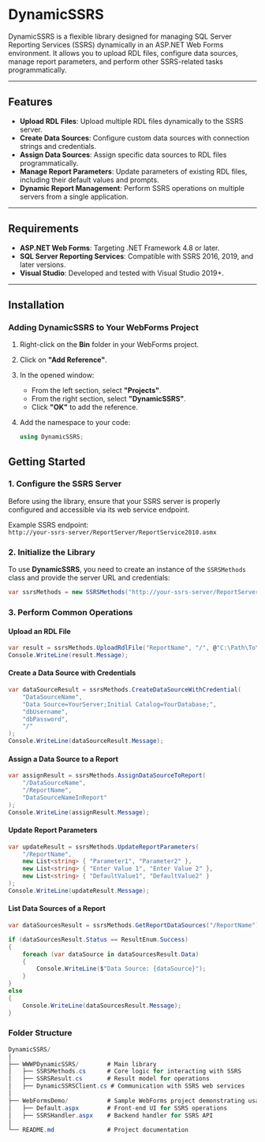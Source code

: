 # DynamicSSRS

DynamicSSRS is a flexible library designed for managing SQL Server Reporting Services (SSRS) dynamically in an ASP.NET Web Forms environment. It allows you to upload RDL files, configure data sources, manage report parameters, and perform other SSRS-related tasks programmatically.

---

## Features

- **Upload RDL Files**: Upload multiple RDL files dynamically to the SSRS server.
- **Create Data Sources**: Configure custom data sources with connection strings and credentials.
- **Assign Data Sources**: Assign specific data sources to RDL files programmatically.
- **Manage Report Parameters**: Update parameters of existing RDL files, including their default values and prompts.
- **Dynamic Report Management**: Perform SSRS operations on multiple servers from a single application.

---

## Requirements

- **ASP.NET Web Forms**: Targeting .NET Framework 4.8 or later.
- **SQL Server Reporting Services**: Compatible with SSRS 2016, 2019, and later versions.
- **Visual Studio**: Developed and tested with Visual Studio 2019+.

---

## Installation

### Adding **DynamicSSRS** to Your WebForms Project

1. Right-click on the **Bin** folder in your WebForms project.
2. Click on **"Add Reference"**.
3. In the opened window:
   - From the left section, select **"Projects"**.
   - From the right section, select **"DynamicSSRS"**.
   - Click **"OK"** to add the reference.

4. Add the namespace to your code:
   ```csharp
   using DynamicSSRS;
   
## Getting Started

### 1. Configure the SSRS Server

Before using the library, ensure that your SSRS server is properly configured and accessible via its web service endpoint.

Example SSRS endpoint:  
`http://your-ssrs-server/ReportServer/ReportService2010.asmx`

### 2. Initialize the Library

To use **DynamicSSRS**, you need to create an instance of the `SSRSMethods` class and provide the server URL and credentials:

```csharp
var ssrsMethods = new SSRSMethods("http://your-ssrs-server/ReportServer", "your-username", "your-password", "");
```

### 3. Perform Common Operations

#### Upload an RDL File
```csharp
var result = ssrsMethods.UploadRdlFile("ReportName", "/", @"C:\Path\To\YourReport.rdl");
Console.WriteLine(result.Message);
```

#### Create a Data Source with Credentials
```csharp
var dataSourceResult = ssrsMethods.CreateDataSourceWithCredential(
    "DataSourceName",
    "Data Source=YourServer;Initial Catalog=YourDatabase;",
    "dbUsername",
    "dbPassword",
    "/"
);
Console.WriteLine(dataSourceResult.Message);
```

#### Assign a Data Source to a Report
```csharp
var assignResult = ssrsMethods.AssignDataSourceToReport(
    "/DataSourceName", 
    "/ReportName", 
    "DataSourceNameInReport"
);
Console.WriteLine(assignResult.Message);
```

#### Update Report Parameters
```csharp
var updateResult = ssrsMethods.UpdateReportParameters(
    "/ReportName",
    new List<string> { "Parameter1", "Parameter2" },
    new List<string> { "Enter Value 1", "Enter Value 2" },
    new List<string> { "DefaultValue1", "DefaultValue2" }
);
Console.WriteLine(updateResult.Message);
```

#### List Data Sources of a Report
```csharp
var dataSourcesResult = ssrsMethods.GetReportDataSources("/ReportName");

if (dataSourcesResult.Status == ResultEnum.Success)
{
    foreach (var dataSource in dataSourcesResult.Data)
    {
        Console.WriteLine($"Data Source: {dataSource}");
    }
}
else
{
    Console.WriteLine(dataSourcesResult.Message);
}
```

### Folder Structure
```csharp
DynamicSSRS/
│
├── WWWPDynamicSSRS/        # Main library
│   ├── SSRSMethods.cs      # Core logic for interacting with SSRS
│   ├── SSRSResult.cs       # Result model for operations
│   ├── DynamicSSRSClient.cs # Communication with SSRS web services
│
├── WebFormsDemo/           # Sample WebForms project demonstrating usage
│   ├── Default.aspx        # Front-end UI for SSRS operations
│   ├── SSRSHandler.aspx    # Backend handler for SSRS API
│
└── README.md               # Project documentation
